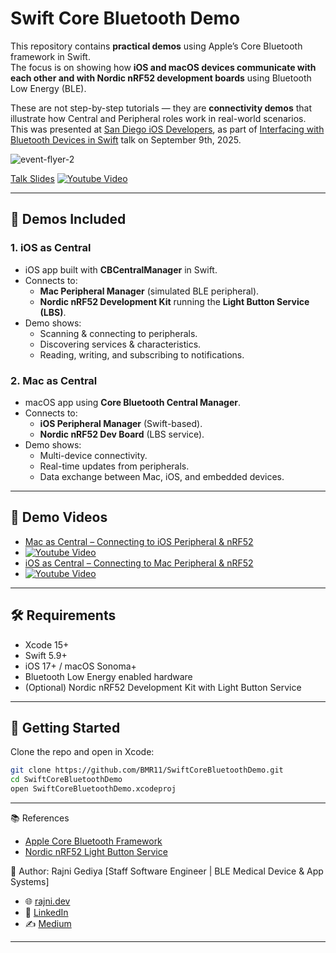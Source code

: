 # Swift Core Bluetooth Demo

This repository contains **practical demos** using Apple’s Core Bluetooth framework in Swift.  
The focus is on showing how **iOS and macOS devices communicate with each other and with Nordic nRF52 development boards** using Bluetooth Low Energy (BLE).

These are not step-by-step tutorials — they are **connectivity demos** that illustrate how Central and Peripheral roles work in real-world scenarios.
This was presented at [San Diego iOS Developers](https://www.meetup.com/sdiosdevelopers/), as part of [Interfacing with Bluetooth Devices in Swift](https://www.meetup.com/sdiosdevelopers/events/310565470/?eventOrigin=group_calendar) talk on September 9th, 2025.

![event-flyer-2](https://github.com/user-attachments/assets/0646d22d-ef41-446f-85cc-e7e2ea7762a7)

[Talk Slides](https://youtu.be/DEIUoCBlQmY)
[![Youtube Video](https://github.com/user-attachments/assets/a2622873-6fe8-44d5-9162-704aee47dd01)](https://youtu.be/DEIUoCBlQmY)

---

## 🔑 Demos Included

### 1. iOS as Central
- iOS app built with **CBCentralManager** in Swift.
- Connects to:
  - **Mac Peripheral Manager** (simulated BLE peripheral).
  - **Nordic nRF52 Development Kit** running the **Light Button Service (LBS)**.
- Demo shows:
  - Scanning & connecting to peripherals.
  - Discovering services & characteristics.
  - Reading, writing, and subscribing to notifications.

### 2. Mac as Central
- macOS app using **Core Bluetooth Central Manager**.
- Connects to:
  - **iOS Peripheral Manager** (Swift-based).
  - **Nordic nRF52 Dev Board** (LBS service).
- Demo shows:
  - Multi-device connectivity.
  - Real-time updates from peripherals.
  - Data exchange between Mac, iOS, and embedded devices.

---

## 🎥 Demo Videos
- [Mac as Central – Connecting to iOS Peripheral & nRF52](https://youtu.be/kZ4yPA55GU8)
- [![Youtube Video](https://github.com/user-attachments/assets/1787618b-f12b-466e-8162-1237d36ac2b6)](https://youtu.be/kZ4yPA55GU8)
- [iOS as Central – Connecting to Mac Peripheral & nRF52](https://youtu.be/Ry7YjdPVIfE)
- [![Youtube Video]( https://github.com/user-attachments/assets/10818c40-f4ba-4fcc-b25f-bed4e60aef7a )](https://youtu.be/Ry7YjdPVIfE)

---

## 🛠 Requirements
- Xcode 15+  
- Swift 5.9+  
- iOS 17+ / macOS Sonoma+  
- Bluetooth Low Energy enabled hardware  
- (Optional) Nordic nRF52 Development Kit with Light Button Service  

---

## 🚀 Getting Started
Clone the repo and open in Xcode:

```bash
git clone https://github.com/BMR11/SwiftCoreBluetoothDemo.git
cd SwiftCoreBluetoothDemo
open SwiftCoreBluetoothDemo.xcodeproj
```

---


📚 References
- [Apple Core Bluetooth Framework](https://developer.apple.com/documentation/corebluetooth)
- [Nordic nRF52 Light Button Service](https://docs.nordicsemi.com/bundle/ncs-latest/page/nrf/samples/bluetooth/peripheral_lbs/README.html#peripheral-lbs)

👤 Author: Rajni Gediya [Staff Software Engineer | BLE Medical Device & App Systems]
- 🌐 [rajni.dev](https://www.rajni.dev)
- 💼 [LinkedIn](https://www.linkedin.com/in/rajni-gediya-ab893b38)
- ✍️ [Medium](https://medium.com/@rajnibhaimgediya)
  
---
